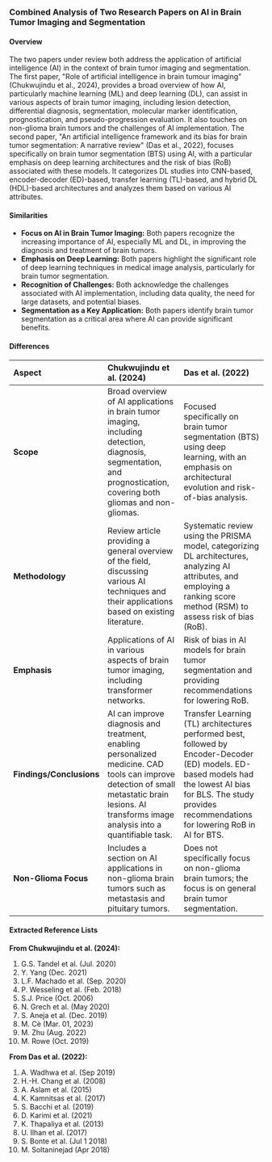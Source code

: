 ### Combined Analysis of Two Research Papers on AI in Brain Tumor Imaging and Segmentation
#### Overview
The two papers under review both address the application of artificial intelligence (AI) in the context of brain tumor imaging and segmentation. The first paper, "Role of artificial intelligence in brain tumour imaging" (Chukwujindu et al., 2024), provides a broad overview of how AI, particularly machine learning (ML) and deep learning (DL), can assist in various aspects of brain tumor imaging, including lesion detection, differential diagnosis, segmentation, molecular marker identification, prognostication, and pseudo-progression evaluation. It also touches on non-glioma brain tumors and the challenges of AI implementation. The second paper, "An artificial intelligence framework and its bias for brain tumor segmentation: A narrative review" (Das et al., 2022), focuses specifically on brain tumor segmentation (BTS) using AI, with a particular emphasis on deep learning architectures and the risk of bias (RoB) associated with these models. It categorizes DL studies into CNN-based, encoder-decoder (ED)-based, transfer learning (TL)-based, and hybrid DL (HDL)-based architectures and analyzes them based on various AI attributes.
#### Similarities
*   **Focus on AI in Brain Tumor Imaging:** Both papers recognize the increasing importance of AI, especially ML and DL, in improving the diagnosis and treatment of brain tumors.
*   **Emphasis on Deep Learning:** Both papers highlight the significant role of deep learning techniques in medical image analysis, particularly for brain tumor segmentation.
*   **Recognition of Challenges:** Both acknowledge the challenges associated with AI implementation, including data quality, the need for large datasets, and potential biases.
*   **Segmentation as a Key Application:** Both papers identify brain tumor segmentation as a critical area where AI can provide significant benefits.
#### Differences
| Aspect                   | Chukwujindu et al. (2024)                                                                                                                                                                                             | Das et al. (2022)                                                                                                                                                                                                                                                                                                                                 |
| :----------------------- | :---------------------------------------------------------------------------------------------------------------------------------------------------------------------------------------------------------------------- | :------------------------------------------------------------------------------------------------------------------------------------------------------------------------------------------------------------------------------------------------------------------------------------------------------------------------------------------------ |
| **Scope**                | Broad overview of AI applications in brain tumor imaging, including detection, diagnosis, segmentation, and prognostication, covering both gliomas and non-gliomas.                                                   | Focused specifically on brain tumor segmentation (BTS) using deep learning, with an emphasis on architectural evolution and risk-of-bias analysis.                                                                                                                                                                                            |
| **Methodology**          | Review article providing a general overview of the field, discussing various AI techniques and their applications based on existing literature.                                                                        | Systematic review using the PRISMA model, categorizing DL architectures, analyzing AI attributes, and employing a ranking score method (RSM) to assess risk of bias (RoB).                                                                                                                                                                         |
| **Emphasis**             | Applications of AI in various aspects of brain tumor imaging, including transformer networks.                                                                                                                          | Risk of bias in AI models for brain tumor segmentation and providing recommendations for lowering RoB.                                                                                                                                                                                                                                          |
| **Findings/Conclusions** | AI can improve diagnosis and treatment, enabling personalized medicine. CAD tools can improve detection of small metastatic brain lesions. AI transforms image analysis into a quantifiable task.                       | Transfer Learning (TL) architectures performed best, followed by Encoder-Decoder (ED) models. ED-based models had the lowest AI bias for BLS. The study provides recommendations for lowering RoB in AI for BTS.                                                                                                                              |
| **Non-Glioma Focus**     | Includes a section on AI applications in non-glioma brain tumors such as metastasis and pituitary tumors.                                                                                                              | Does not specifically focus on non-glioma brain tumors; the focus is on general brain tumor segmentation.                                                                                                                                                                                                                               |
#### Extracted Reference Lists
**From Chukwujindu et al. (2024):**
1.  G.S. Tandel et al. (Jul. 2020)
2.  Y. Yang (Dec. 2021)
3.  L.F. Machado et al. (Sep. 2020)
4.  P. Wesseling et al. (Feb. 2018)
5.  S.J. Price (Oct. 2006)
6.  N. Grech et al. (May 2020)
7.  S. Aneja et al. (Dec. 2019)
8.  M. Cè (Mar. 01, 2023)
9.  M. Zhu (Aug. 2022)
10. M. Rowe (Oct. 2019)

**From Das et al. (2022):**
1.  A. Wadhwa et al. (Sep 2019)
2.  H.-H. Chang et al. (2008)
3.  A. Aslam et al. (2015)
4.  K. Kamnitsas et al. (2017)
5.  S. Bacchi et al. (2019)
6.  D. Karimi et al. (2021)
7.  K. Thapaliya et al. (2013)
8.  U. Ilhan et al. (2017)
9.  S. Bonte et al. (Jul 1 2018)
10. M. Soltaninejad (Apr 2018)